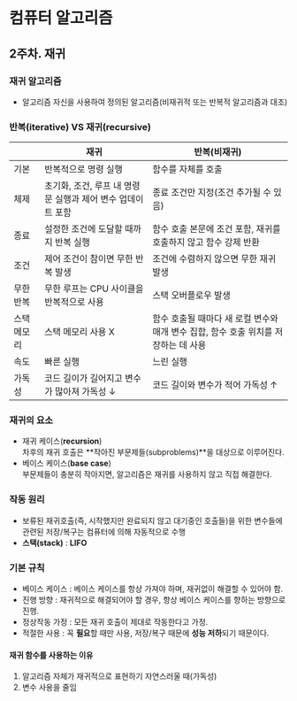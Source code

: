 # 컴퓨터 알고리즘
## 2주차. 재귀 
### 재귀 알고리즘
- 알고리즘 자신을 사용하여 정의된 알고리즘(비재귀적 또는 반복적 알고리즘과 대조)
### 반복(iterative) VS  재귀(recursive)
|  |재귀|반복(비재귀)|
|---|---|---|
|기본|반복적으로 명령 실행|함수를 자체를 호출|
|체제|초기화, 조건, 루프 내 명령문 실행과 제어 변수 업데이트 포함|종료 조건만 지정(조건 추가될 수 있음)|
|종료|설정한 조건에 도달할 때까지 반복 실행|함수 호출 본문에 조건 포함, 재귀를 호출하지 않고 함수 강제 반환|
|조건|제어 조건이 참이면 무한 반복 발생|조건에 수렴하지 않으면 무한 재귀 발생|
|무한 반복|무한 루프는 CPU 사이클을 반복적으로 사용|스택 오버플로우 발생|
|스택 메모리|스택 메모리 사용 X|함수 호출될 때마다 새 로컬 변수와 매개 변수 집합, 함수 호출 위치를 저장하는 데 사용|
|속도|빠른 실행|느린 실행|
|가독성|코드 길이가 길어지고 변수가 많아져 가독성 ↓|코드 길이와 변수가 적어 가독성 ↑|
### 재귀의 요소
	
- 재귀 케이스(**recursion**)<br>
차후의 재귀 호출은 **작아진 부문제들(subproblems)**을 대상으로 이루어진다.
- 베이스 케이스(**base case**)<br>
부문제들이 충분히 작아지면, 알고리즘은 재귀를 사용하지 않고 직접 해결한다.
		
### 작동 원리
- 보류된 재귀호출(즉, 시작했지만 완료되지 않고 대기중인 호출들)을 위한 변수들에 관련된 저장/복구는 컴퓨터에 의해 자동적으로 수행
- **스택(stack)** : **LIFO**

### 기본 규칙
- 베이스 케이스 : 베이스 케이스를 항상 가져야 하며, 재귀없이 해결할 수 있어야 함.
- 진행 방향 : 재귀적으로 해결되어야 할 경우, 항상 베이스 케이스를 향하는 방향으로 진행.
- 정상작동 가정 : 모든 재귀 호출이 제대로 작동한다고 가정.
- 적절한 사용 : 꼭 **필요**할 때만 사용, 저장/복구 때문에 **성능 저하**되기 때문이다.



#### 재귀 함수를 사용하는 이유
1. 알고리즘 자체가 재귀적으로 표현하기 자연스러울 때(가독성)
2. 변수 사용을 줄임

